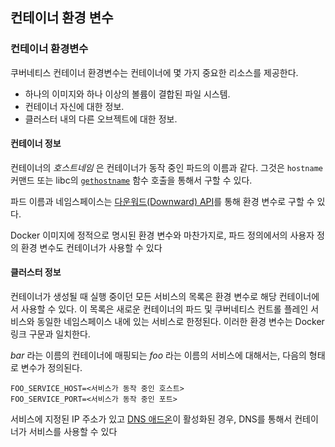 ## 컨테이너 환경 변수

### 컨테이너 환경변수

쿠버네티스 컨테이너 환경변수는 컨테이너에 몇 가지 중요한 리소스를 제공한다.

- 하나의 이미지와 하나 이상의 볼륨이 결합된 파일 시스템.
- 컨테이너 자신에 대한 정보.
- 클러스터 내의 다른 오브젝트에 대한 정보.

#### 컨테이너 정보

컨테이너의 *호스트네임* 은 컨테이너가 동작 중인 파드의 이름과 같다. 그것은 `hostname` 커맨드 또는 libc의 [`gethostname`](https://man7.org/linux/man-pages/man2/gethostname.2.html) 함수 호출을 통해서 구할 수 있다.

파드 이름과 네임스페이스는 [다운워드(Downward) API](https://kubernetes.io/docs/tasks/inject-data-application/downward-api-volume-expose-pod-information/)를 통해 환경 변수로 구할 수 있다.

Docker 이미지에 정적으로 명시된 환경 변수와 마찬가지로, 파드 정의에서의 사용자 정의 환경 변수도 컨테이너가 사용할 수 있다

#### 클러스터 정보

컨테이너가 생성될 때 실행 중이던 모든 서비스의 목록은 환경 변수로 해당 컨테이너에서 사용할 수 있다. 이 목록은 새로운 컨테이너의 파드 및 쿠버네티스 컨트롤 플레인 서비스와 동일한 네임스페이스 내에 있는 서비스로 한정된다. 이러한 환경 변수는 Docker 링크 구문과 일치한다.

*bar* 라는 이름의 컨테이너에 매핑되는 *foo* 라는 이름의 서비스에 대해서는, 다음의 형태로 변수가 정의된다.

```shell
FOO_SERVICE_HOST=<서비스가 동작 중인 호스트>
FOO_SERVICE_PORT=<서비스가 동작 중인 포트>
```

서비스에 지정된 IP 주소가 있고 [DNS 애드온](https://releases.k8s.io/master/cluster/addons/dns/)이 활성화된 경우, DNS를 통해서 컨테이너가 서비스를 사용할 수 있다